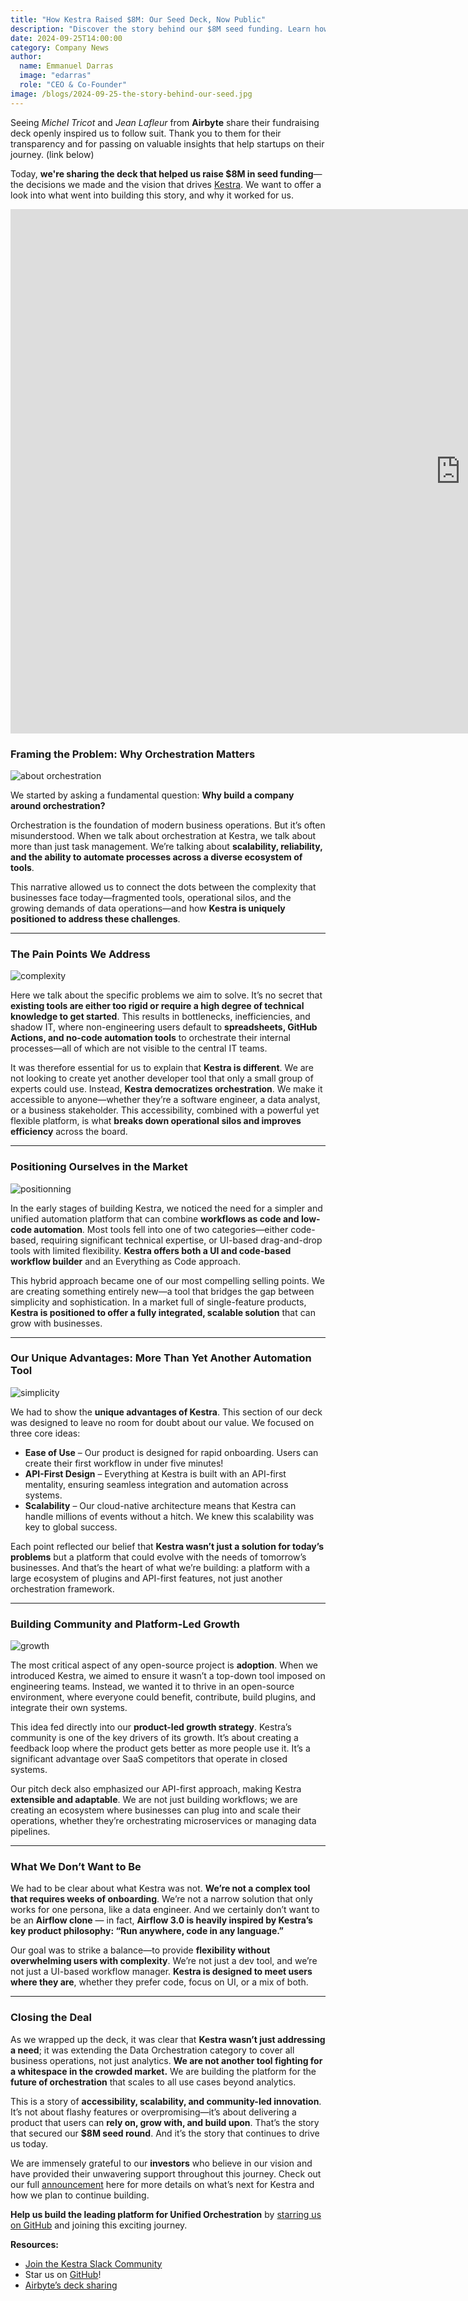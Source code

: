 ```yaml
---
title: "How Kestra Raised $8M: Our Seed Deck, Now Public"
description: "Discover the story behind our $8M seed funding. Learn how we framed our vision, addressed key challenges in orchestration, and built a compelling pitch that secured investor confidence in the future of unified orchestration."
date: 2024-09-25T14:00:00
category: Company News
author:
  name: Emmanuel Darras
  image: "edarras"
  role: "CEO & Co-Founder"
image: /blogs/2024-09-25-the-story-behind-our-seed.jpg
---
```

Seeing *Michel Tricot* and *Jean Lafleur* from **Airbyte** share their fundraising deck openly inspired us to follow suit. Thank you to them for their transparency and for passing on valuable insights that help startups on their journey. (link below)

Today, **we're sharing the deck that helped us raise $8M in seed funding**—the decisions we made and the vision that drives [Kestra](https://github.com/kestra-io/kestra). We want to offer a look into what went into building this story, and why it worked for us.

<div class="video-container">
<iframe src="https://docs.google.com/presentation/d/1y_qp8h5B05r3yGJb2zQVU4v0ce1rWeA1BSCb7aYslt8/embed?start=false&loop=false&delayms=3000" frameborder="0" width="1440" height="839" allowfullscreen="true" mozallowfullscreen="true" webkitallowfullscreen="true"></iframe>
</div>

### Framing the Problem: Why Orchestration Matters

![about orchestration](/blogs/2024-09-25-the-story-behind-our-seed/about.jpg)

We started by asking a fundamental question: **Why build a company around orchestration?**

Orchestration is the foundation of modern business operations. But it’s often misunderstood. When we talk about orchestration at Kestra, we talk about more than just task management. We’re talking about **scalability, reliability, and the ability to automate processes across a diverse ecosystem of tools**.

This narrative allowed us to connect the dots between the complexity that businesses face today—fragmented tools, operational silos, and the growing demands of data operations—and how **Kestra is uniquely positioned to address these challenges**.

---

### The Pain Points We Address

![complexity](/blogs/2024-09-25-the-story-behind-our-seed/complexity.jpg)

Here we talk about the specific problems we aim to solve. It’s no secret that **existing tools are either too rigid or require a high degree of technical knowledge to get started**. This results in bottlenecks, inefficiencies, and shadow IT, where non-engineering users default to **spreadsheets, GitHub Actions, and no-code automation tools** to orchestrate their internal processes—all of which are not visible to the central IT teams.

It was therefore essential for us to explain that **Kestra is different**. We are not looking to create yet another developer tool that only a small group of experts could use. Instead, **Kestra democratizes orchestration**. We make it accessible to anyone—whether they’re a software engineer, a data analyst, or a business stakeholder. This accessibility, combined with a powerful yet flexible platform, is what **breaks down operational silos and improves efficiency** across the board.

---

### Positioning Ourselves in the Market

![positionning](/blogs/2024-09-25-the-story-behind-our-seed/market.jpg)

In the early stages of building Kestra, we noticed the need for a simpler and unified automation platform that can combine **workflows as code and low-code automation**. Most tools fell into one of two categories—either code-based, requiring significant technical expertise, or UI-based drag-and-drop tools with limited flexibility. **Kestra offers both a UI and code-based workflow builder** and an Everything as Code approach.

This hybrid approach became one of our most compelling selling points. We are creating something entirely new—a tool that bridges the gap between simplicity and sophistication. In a market full of single-feature products, **Kestra is positioned to offer a fully integrated, scalable solution** that can grow with businesses.

---

### Our Unique Advantages: More Than Yet Another Automation Tool

![simplicity](/blogs/2024-09-25-the-story-behind-our-seed/simplicity.jpg)

We had to show the **unique advantages of Kestra**. This section of our deck was designed to leave no room for doubt about our value. We focused on three core ideas:

- **Ease of Use** – Our product is designed for rapid onboarding. Users can create their first workflow in under five minutes!
- **API-First Design** – Everything at Kestra is built with an API-first mentality, ensuring seamless integration and automation across systems.
- **Scalability** – Our cloud-native architecture means that Kestra can handle millions of events without a hitch. We knew this scalability was key to global success.

Each point reflected our belief that **Kestra wasn’t just a solution for today’s problems** but a platform that could evolve with the needs of tomorrow’s businesses. And that’s the heart of what we’re building: a platform with a large ecosystem of plugins and API-first features, not just another orchestration framework.

---

### Building Community and Platform-Led Growth

![growth](/blogs/2024-09-25-the-story-behind-our-seed/growth.jpg)

The most critical aspect of any open-source project is **adoption**. When we introduced Kestra, we aimed to ensure it wasn’t a top-down tool imposed on engineering teams. Instead, we wanted it to thrive in an open-source environment, where everyone could benefit, contribute, build plugins, and integrate their own systems.

This idea fed directly into our **product-led growth strategy**. Kestra’s community is one of the key drivers of its growth. It’s about creating a feedback loop where the product gets better as more people use it. It’s a significant advantage over SaaS competitors that operate in closed systems.

Our pitch deck also emphasized our API-first approach, making Kestra **extensible and adaptable**. We are not just building workflows; we are creating an ecosystem where businesses can plug into and scale their operations, whether they’re orchestrating microservices or managing data pipelines.

---

### What We Don’t Want to Be

We had to be clear about what Kestra was not. **We’re not a complex tool that requires weeks of onboarding**. We’re not a narrow solution that only works for one persona, like a data engineer. And we certainly don’t want to be an **Airflow clone** — in fact, **Airflow 3.0 is heavily inspired by Kestra’s key product philosophy: “Run anywhere, code in any language.”**

Our goal was to strike a balance—to provide **flexibility without overwhelming users with complexity**. We’re not just a dev tool, and we’re not just a UI-based workflow manager. **Kestra is designed to meet users where they are**, whether they prefer code, focus on UI, or a mix of both.

---

### Closing the Deal

As we wrapped up the deck, it was clear that **Kestra wasn’t just addressing a need**; it was extending the Data Orchestration category to cover all business operations, not just analytics. **We are not another tool fighting for a whitespace in the crowded market.** We are building the platform for the **future of orchestration** that scales to all use cases beyond analytics.

This is a story of **accessibility, scalability, and community-led innovation**. It’s not about flashy features or overpromising—it’s about delivering a product that users can **rely on, grow with, and build upon**. That’s the story that secured our **$8M seed round**. And it’s the story that continues to drive us today.

We are immensely grateful to our **investors** who believe in our vision and have provided their unwavering support throughout this journey. Check out our full [announcement](//blogs/2024-09-23-kestra-raises-8m-seed) here for more details on what’s next for Kestra and how we plan to continue building.

**Help us build the leading platform for Unified Orchestration** by [starring us on GitHub](https://go.kestra.io/github-fundraise) and joining this exciting journey.

 **Resources:**
- [Join the Kestra Slack Community](https://kestra.io/slack)
- Star us on [GitHub](https://github.com/kestra-io/kestra)!
- [Airbyte’s deck sharing](https://airbyte.com/blog/the-deck-we-used-to-raise-our-150m-series-b)